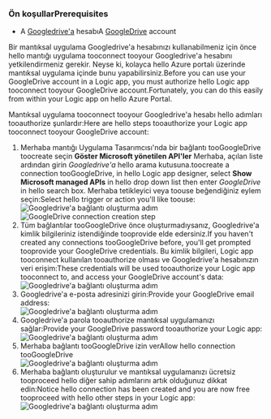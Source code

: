 ### <a name="prerequisites"></a><span data-ttu-id="d0305-101">Ön koşullar</span><span class="sxs-lookup"><span data-stu-id="d0305-101">Prerequisites</span></span>
* <span data-ttu-id="d0305-102">A [Googledrive'a](https://www.google.com/drive/) hesabı</span><span class="sxs-lookup"><span data-stu-id="d0305-102">A [GoogleDrive](https://www.google.com/drive/) account</span></span>  

<span data-ttu-id="d0305-103">Bir mantıksal uygulama Googledrive'a hesabınızı kullanabilmeniz için önce hello mantığı uygulama tooconnect tooyour Googledrive'a hesabını yetkilendirmeniz gerekir. Neyse ki, kolayca hello Azure portalı üzerinde mantıksal uygulama içinde bunu yapabilirsiniz.</span><span class="sxs-lookup"><span data-stu-id="d0305-103">Before you can use your GoogleDrive account in a Logic app, you must authorize hello Logic app tooconnect tooyour GoogleDrive account.Fortunately, you can do this easily from within your Logic app on hello Azure Portal.</span></span>  

<span data-ttu-id="d0305-104">Mantıksal uygulama tooconnect tooyour Googledrive'a hesabı hello adımları tooauthorize şunlardır:</span><span class="sxs-lookup"><span data-stu-id="d0305-104">Here are hello steps tooauthorize your Logic app tooconnect tooyour GoogleDrive account:</span></span>  

1. <span data-ttu-id="d0305-105">Merhaba mantığı Uygulama Tasarımcısı'nda bir bağlantı tooGoogleDrive toocreate seçin **Göster Microsoft yönetilen API'ler** Merhaba, açılan liste ardından girin *Googledrive'a* hello arama kutusuna.</span><span class="sxs-lookup"><span data-stu-id="d0305-105">toocreate a connection tooGoogleDrive, in hello Logic app designer, select **Show Microsoft managed APIs** in hello drop down list then enter *GoogleDrive* in hello search box.</span></span> <span data-ttu-id="d0305-106">Merhaba tetikleyici veya toouse beğendiğiniz eylem seçin:</span><span class="sxs-lookup"><span data-stu-id="d0305-106">Select hello trigger or action you'll like toouse:</span></span>  
   <span data-ttu-id="d0305-107">![Googledrive'a bağlantı oluşturma adım](./media/connectors-create-api-googledrive/googledrive-1.png)</span><span class="sxs-lookup"><span data-stu-id="d0305-107">![GoogleDrive connection creation step](./media/connectors-create-api-googledrive/googledrive-1.png)</span></span>  
2. <span data-ttu-id="d0305-108">Tüm bağlantılar tooGoogleDrive önce oluşturmadıysanız, Googledrive'a kimlik bilgileriniz istendiğinde tooprovide elde edersiniz.</span><span class="sxs-lookup"><span data-stu-id="d0305-108">If you haven't created any connections tooGoogleDrive before, you'll get prompted tooprovide your GoogleDrive credentials.</span></span> <span data-ttu-id="d0305-109">Bu kimlik bilgileri, Logic app tooconnect kullanılan tooauthorize olması ve Googledrive'a hesabınızın veri erişim:</span><span class="sxs-lookup"><span data-stu-id="d0305-109">These credentials will be used tooauthorize your Logic app tooconnect to, and access your GoogleDrive account's data:</span></span>  
   ![Googledrive'a bağlantı oluşturma adım](./media/connectors-create-api-googledrive/googledrive-2.png)  
3. <span data-ttu-id="d0305-111">Googledrive'a e-posta adresinizi girin:</span><span class="sxs-lookup"><span data-stu-id="d0305-111">Provide your GoogleDrive email address:</span></span>  
   ![Googledrive'a bağlantı oluşturma adım](./media/connectors-create-api-googledrive/googledrive-3.png)  
4. <span data-ttu-id="d0305-113">Googledrive'a parola tooauthorize mantıksal uygulamanızı sağlar:</span><span class="sxs-lookup"><span data-stu-id="d0305-113">Provide your GoogleDrive password tooauthorize your Logic app:</span></span>  
   ![Googledrive'a bağlantı oluşturma adım](./media/connectors-create-api-googledrive/googledrive-4.png)
5. <span data-ttu-id="d0305-115">Merhaba bağlantı tooGoogleDrive izin ver</span><span class="sxs-lookup"><span data-stu-id="d0305-115">Allow hello connection tooGoogleDrive</span></span>  
   ![Googledrive'a bağlantı oluşturma adım](./media/connectors-create-api-googledrive/googledrive-5.png)  
6. <span data-ttu-id="d0305-117">Merhaba bağlantı oluşturulur ve mantıksal uygulamanızı ücretsiz tooproceed hello diğer sahip adımlarını artık olduğunuz dikkat edin:</span><span class="sxs-lookup"><span data-stu-id="d0305-117">Notice hello connection has been created and you are now free tooproceed with hello other steps in your Logic app:</span></span>  
   ![Googledrive'a bağlantı oluşturma adım](./media/connectors-create-api-googledrive/googledrive-6.png)  


